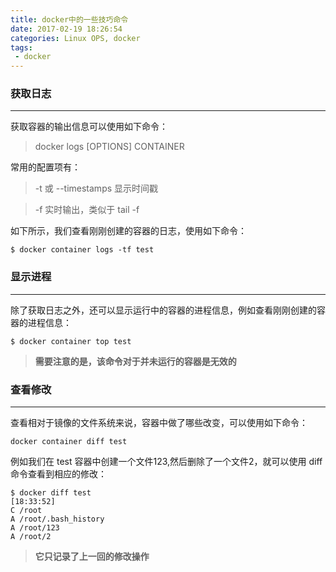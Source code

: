 ```yaml
---
title: docker中的一些技巧命令
date: 2017-02-19 18:26:54
categories: Linux OPS, docker
tags:
 - docker
---
```

 
### 获取日志 ###
---

获取容器的输出信息可以使用如下命令：

> docker  logs [OPTIONS] CONTAINER

常用的配置项有：


> -t 或 --timestamps 显示时间戳


> -f 实时输出，类似于 tail -f

如下所示，我们查看刚刚创建的容器的日志，使用如下命令：

    $ docker container logs -tf test



### 显示进程 ###
---

除了获取日志之外，还可以显示运行中的容器的进程信息，例如查看刚刚创建的容器的进程信息：

    $ docker container top test


> **需要注意的是，该命令对于并未运行的容器是无效的**



### 查看修改 ###
---

查看相对于镜像的文件系统来说，容器中做了哪些改变，可以使用如下命令：

    docker container diff test

例如我们在 test 容器中创建一个文件123,然后删除了一个文件2，就可以使用 diff 命令查看到相应的修改：

```
$ docker diff test                                            [18:33:52]
C /root
A /root/.bash_history
A /root/123
A /root/2
```

> **它只记录了上一回的修改操作**
